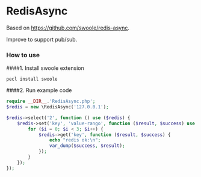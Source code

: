 # RedisAsync

Based on https://github.com/swoole/redis-async.

Improve to support pub/sub.



### How to use

####1. Install swoole extension
```shell
pecl install swoole
```

####2. Run example code
```php
require __DIR__.'RedisAsync.php';
$redis = new \RedisAsync('127.0.0.1');

$redis->select('2', function () use ($redis) {
    $redis->set('key', 'value-rango', function ($result, $success) use ($redis) {
        for ($i = 0; $i < 3; $i++) {
            $redis->get('key', function ($result, $success) {
                echo "redis ok:\n";
                var_dump($success, $result);
            });
        }
    });
});
```